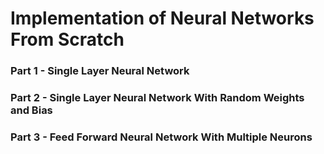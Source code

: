 # Implementation of Neural Networks From Scratch 

### Part 1 - Single Layer Neural Network
### Part 2 - Single Layer Neural Network With Random Weights and Bias
### Part 3 - Feed Forward Neural Network With Multiple Neurons
